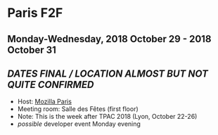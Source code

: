 # Paris F2F
## Monday-Wednesday, 2018 October 29 - 2018 October 31
## ***DATES FINAL / LOCATION ALMOST BUT NOT QUITE CONFIRMED***

* Host: [Mozilla Paris](https://wiki.mozilla.org/Paris)
* Meeting room: Salle des Fêtes (first floor)
* Note: This is the week after TPAC 2018 (Lyon, October 22-26)
* *possible* developer event Monday evening
